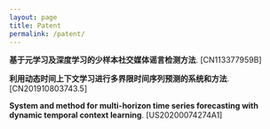 ```yaml
---
layout: page
title: Patent
permalink: /patent/
---
```

**基于元学习及深度学习的少样本社交媒体谣言检测方法**. [CN113377959B]

**利用动态时间上下文学习进行多界限时间序列预测的系统和方法**. [CN201910803743.5]

**System and method for multi-horizon time series forecasting with dynamic temporal context learning**. [US20200074274A1]